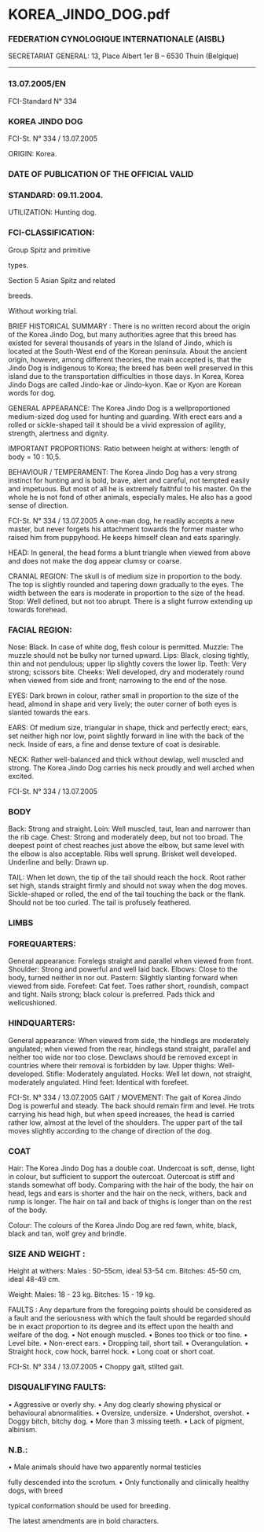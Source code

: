 # KOREA_JINDO_DOG.pdf


### FEDERATION CYNOLOGIQUE INTERNATIONALE (AISBL)


SECRETARIAT GENERAL: 13, Place Albert 1er  B – 6530 Thuin (Belgique)
______________________________________________________________________________

### 13.07.2005/EN



FCI-Standard N° 334

### KOREA JINDO DOG




FCI-St. N° 334 / 13.07.2005

ORIGIN: Korea.

### DATE OF PUBLICATION OF THE OFFICIAL VALID



### STANDARD: 09.11.2004.



UTILIZATION: Hunting dog.

### FCI-CLASSIFICATION:


Group
Spitz and primitive



types.

Section   5  Asian Spitz and related


breeds.

Without working trial.

BRIEF HISTORICAL SUMMARY : There is no written record
about the origin of the Korea Jindo Dog, but many authorities agree
that this breed has existed for several thousands of years in the
Island of Jindo, which is located at the South-West end of the Korean
peninsula.  About the ancient origin, however, among different
theories, the main accepted is, that the Jindo Dog is indigenous to
Korea; the breed has been well preserved in this island due to the
transportation difficulties in those days.  In Korea, Korea Jindo Dogs
are called Jindo-kae or Jindo-kyon.  Kae or Kyon are Korean words
for dog.

GENERAL APPEARANCE: The Korea Jindo Dog is a wellproportioned medium-sized dog used for hunting and guarding.  With
erect ears and a rolled or sickle-shaped tail it should be a vivid
expression of agility, strength, alertness and dignity.

IMPORTANT PROPORTIONS: Ratio between height at withers:
length of body = 10 : 10,5.

BEHAVIOUR / TEMPERAMENT: The Korea Jindo Dog has a
very strong instinct for hunting and is bold, brave, alert and careful,
not tempted easily and impetuous.  But most of all he is extremely
faithful to his master.
On the whole he is not fond of other animals, especially males.  He
also has a good sense of direction.


FCI-St. N° 334 / 13.07.2005
A one-man dog, he readily accepts a new master, but never forgets
his attachment towards the former master who raised him from
puppyhood. He keeps himself clean and eats sparingly.

HEAD: In general, the head forms a blunt triangle when viewed
from above and does not make the dog appear clumsy or coarse.

CRANIAL REGION: The skull is of medium size in proportion to
the body. The top is slightly rounded and tapering down gradually to
the eyes.
The width between the ears is moderate in proportion to the size of
the head.
Stop: Well defined, but not too abrupt.  There is a slight furrow
extending up towards forehead.

### FACIAL REGION:


Nose:  Black.  In case of white dog, flesh colour is permitted.
Muzzle:  The muzzle should not be bulky nor turned upward.
Lips:  Black, closing tightly, thin and not pendulous; upper lip
slightly covers the lower lip.
Teeth:  Very strong; scissors bite.
Cheeks:  Well developed, dry and moderately round when viewed
from side and front; narrowing to the end of the nose.

EYES:  Dark brown in colour, rather small  in proportion to the size
of the head, almond in shape and very lively; the outer corner of
both eyes is slanted towards the ears.

EARS:  Of medium size, triangular in shape, thick and perfectly
erect; ears, set neither high nor low, point slightly forward in line
with the back of the neck.  Inside of ears, a fine and dense texture of
coat is desirable.

NECK: Rather well-balanced and thick without dewlap, well
muscled and strong.  The Korea Jindo Dog carries his neck proudly
and well arched when excited.




FCI-St. N° 334 / 13.07.2005


### BODY


Back: Strong and straight.
Loin: Well muscled, taut, lean and narrower than the rib cage.
Chest: Strong and moderately deep, but not too broad.  The deepest
point of chest reaches just above the elbow, but same level with the
elbow is also acceptable. Ribs well sprung.  Brisket well developed.
Underline and belly: Drawn up.


TAIL: When let down, the tip of the tail should reach the hock.
Root rather set high, stands straight firmly and should not sway when
the dog moves.  Sickle-shaped or rolled, the end of the tail touching
the back or the flank.  Should not be too curled.  The tail is profusely
feathered.

### LIMBS



### FOREQUARTERS:


General appearance: Forelegs straight and parallel when viewed from
front.
Shoulder: Strong and powerful and well laid back.
Elbows: Close to the body, turned neither in nor out.
Pastern: Slightly slanting forward when viewed from side.
Forefeet: Cat feet. Toes rather short, roundish, compact and tight.
Nails strong; black colour is preferred.  Pads thick and wellcushioned.

### HINDQUARTERS:


General appearance: When viewed from side, the hindlegs are
moderately angulated; when viewed from the rear, hindlegs stand
straight, parallel and neither too wide nor too close.
Dewclaws should be removed except in countries where their
removal is forbidden by law.
Upper thighs:  Well-developed.
Stifle:  Moderately angulated.
Hocks:  Well let down, not straight, moderately angulated.
Hind feet:  Identical with forefeet.



FCI-St. N° 334 / 13.07.2005
GAIT / MOVEMENT: The gait of Korea Jindo Dog is powerful
and steady. The back should remain firm and level.  He trots
carrying his head high, but when speed increases, the head is carried
rather low, almost at the level of the shoulders.  The upper part of the
tail moves slightly according to the change of direction of the dog.

### COAT


Hair: The Korea Jindo Dog has a double coat. Undercoat is soft,
dense, light in colour, but sufficient to support the outercoat.
Outercoat is stiff and stands somewhat off body.  Comparing with the
hair of the body, the hair on head, legs and ears is shorter and the hair
on the neck, withers, back and rump is longer.  The hair on tail and
back of thighs is longer than on the rest of the body.

Colour:  The colours of the Korea Jindo Dog are red fawn, white,
black, black and tan, wolf grey and brindle.

### SIZE AND WEIGHT :


Height at withers:
Males :  50-55cm, ideal 53-54 cm.
Bitches:
45-50 cm, ideal 48-49 cm.

Weight:
Males:    18 - 23 kg.
Bitches:   15 - 19 kg.

FAULTS :  Any departure from the foregoing points should be
considered as a fault and the seriousness with which the fault should
be regarded should be in exact  proportion to its degree and its effect
upon the health and welfare of the dog.
•
Not enough muscled.
•
Bones too thick or too fine.
•
Level bite.
•
Non-erect ears.
•
Dropping tail, short tail.
•
Overangulation.
•
Straight hock, cow hock, barrel hock.
•
Long coat or short coat.


FCI-St. N° 334 / 13.07.2005
•
Choppy gait, stilted gait.

### DISQUALIFYING FAULTS:


•
Aggressive or overly shy.
•
Any
dog
clearly showing
physical
or
behavioural
abnormalities.
•
Oversize, undersize.
•
Undershot, overshot.
•
Doggy bitch, bitchy dog.
•
More than 3 missing teeth.
•
Lack of pigment, albinism.

### N.B.:


•
Male animals should have two apparently normal testicles

fully descended into the scrotum.
•
Only functionally and clinically healthy dogs, with breed

typical conformation should be used for breeding.

The latest amendments are in bold characters.






